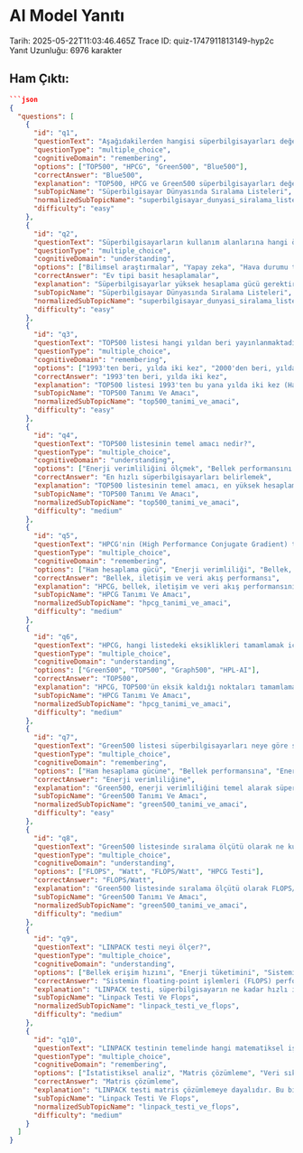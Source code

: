 # AI Model Yanıtı

Tarih: 2025-05-22T11:03:46.465Z
Trace ID: quiz-1747911813149-hyp2c
Yanıt Uzunluğu: 6976 karakter

## Ham Çıktı:
```json
```json
{
  "questions": [
    {
      "id": "q1",
      "questionText": "Aşağıdakilerden hangisi süperbilgisayarları değerlendiren temel listelerden biri değildir?",
      "questionType": "multiple_choice",
      "cognitiveDomain": "remembering",
      "options": ["TOP500", "HPCG", "Green500", "Blue500"],
      "correctAnswer": "Blue500",
      "explanation": "TOP500, HPCG ve Green500 süperbilgisayarları değerlendiren temel listelerdir. Blue500 diye bir liste bulunmamaktadır. Bu bilgi sununun ilk bölümlerinde yer almaktadır.",
      "subTopicName": "Süperbilgisayar Dünyasında Sıralama Listeleri",
      "normalizedSubTopicName": "superbilgisayar_dunyasi_siralama_listeleri",
      "difficulty": "easy"
    },
    {
      "id": "q2",
      "questionText": "Süperbilgisayarların kullanım alanlarına hangi örnek verilemez?",
      "questionType": "multiple_choice",
      "cognitiveDomain": "understanding",
      "options": ["Bilimsel araştırmalar", "Yapay zeka", "Hava durumu tahmini", "Ev tipi basit hesaplamalar"],
      "correctAnswer": "Ev tipi basit hesaplamalar",
      "explanation": "Süperbilgisayarlar yüksek hesaplama gücü gerektiren bilimsel araştırmalar, yapay zeka ve hava durumu tahmini gibi alanlarda kullanılır. Ev tipi basit hesaplamalar için süperbilgisayarlara ihtiyaç yoktur. Bu bilgi sununun ilk bölümlerinde yer almaktadır.",
      "subTopicName": "Süperbilgisayar Dünyasında Sıralama Listeleri",
      "normalizedSubTopicName": "superbilgisayar_dunyasi_siralama_listeleri",
      "difficulty": "easy"
    },
    {
      "id": "q3",
      "questionText": "TOP500 listesi hangi yıldan beri yayınlanmaktadır ve yılda kaç kez güncellenir?",
      "questionType": "multiple_choice",
      "cognitiveDomain": "remembering",
      "options": ["1993'ten beri, yılda iki kez", "2000'den beri, yılda bir kez", "1990'dan beri, yılda dört kez", "1995'ten beri, yılda üç kez"],
      "correctAnswer": "1993'ten beri, yılda iki kez",
      "explanation": "TOP500 listesi 1993'ten bu yana yılda iki kez (Haziran ve Kasım aylarında) yayınlanmaktadır. Bu bilgi sununun TOP500 bölümünde yer almaktadır.",
      "subTopicName": "TOP500 Tanımı Ve Amacı",
      "normalizedSubTopicName": "top500_tanimi_ve_amaci",
      "difficulty": "easy"
    },
    {
      "id": "q4",
      "questionText": "TOP500 listesinin temel amacı nedir?",
      "questionType": "multiple_choice",
      "cognitiveDomain": "understanding",
      "options": ["Enerji verimliliğini ölçmek", "Bellek performansını değerlendirmek", "En hızlı süperbilgisayarları belirlemek", "Gerçek dünya uygulamalarındaki performansı ölçmek"],
      "correctAnswer": "En hızlı süperbilgisayarları belirlemek",
      "explanation": "TOP500 listesinin temel amacı, en yüksek hesaplama gücüne sahip yani en hızlı süperbilgisayarları belirlemektir. Bu bilgi sununun TOP500 bölümünde yer almaktadır.",
      "subTopicName": "TOP500 Tanımı Ve Amacı",
      "normalizedSubTopicName": "top500_tanimi_ve_amaci",
      "difficulty": "medium"
    },
    {
      "id": "q5",
      "questionText": "HPCG'nin (High Performance Conjugate Gradient) temel odak noktası nedir?",
      "questionType": "multiple_choice",
      "cognitiveDomain": "remembering",
      "options": ["Ham hesaplama gücü", "Enerji verimliliği", "Bellek, iletişim ve veri akış performansı", "Sadece floating-point işlemleri"],
      "correctAnswer": "Bellek, iletişim ve veri akış performansı",
      "explanation": "HPCG, bellek, iletişim ve veri akış performansını test etmeye odaklanır. Bu bilgi sununun HPCG bölümünde yer almaktadır.",
      "subTopicName": "HPCG Tanımı Ve Amacı",
      "normalizedSubTopicName": "hpcg_tanimi_ve_amaci",
      "difficulty": "medium"
    },
    {
      "id": "q6",
      "questionText": "HPCG, hangi listedeki eksiklikleri tamamlamak için bir alternatif olarak geliştirilmiştir?",
      "questionType": "multiple_choice",
      "cognitiveDomain": "understanding",
      "options": ["Green500", "TOP500", "Graph500", "HPL-AI"],
      "correctAnswer": "TOP500",
      "explanation": "HPCG, TOP500'ün eksik kaldığı noktaları tamamlamak için alternatif olarak geliştirilmiştir. Bu bilgi sununun HPCG bölümünde yer almaktadır.",
      "subTopicName": "HPCG Tanımı Ve Amacı",
      "normalizedSubTopicName": "hpcg_tanimi_ve_amaci",
      "difficulty": "medium"
    },
    {
      "id": "q7",
      "questionText": "Green500 listesi süperbilgisayarları neye göre sıralar?",
      "questionType": "multiple_choice",
      "cognitiveDomain": "remembering",
      "options": ["Ham hesaplama gücüne", "Bellek performansına", "Enerji verimliliğine", "Veri aktarım hızına"],
      "correctAnswer": "Enerji verimliliğine",
      "explanation": "Green500, enerji verimliliğini temel alarak süperbilgisayarları sıralayan listedir. Bu bilgi sununun Green500 bölümünde yer almaktadır.",
      "subTopicName": "Green500 Tanımı Ve Amacı",
      "normalizedSubTopicName": "green500_tanimi_ve_amaci",
      "difficulty": "easy"
    },
    {
      "id": "q8",
      "questionText": "Green500 listesinde sıralama ölçütü olarak ne kullanılır?",
      "questionType": "multiple_choice",
      "cognitiveDomain": "understanding",
      "options": ["FLOPS", "Watt", "FLOPS/Watt", "HPCG Testi"],
      "correctAnswer": "FLOPS/Watt",
      "explanation": "Green500 listesinde sıralama ölçütü olarak FLOPS/Watt oranına bakılır. Yani, 1 watt enerji başına ne kadar işlem yapıldığı değerlendirilir. Bu bilgi sununun Green500 bölümünde yer almaktadır.",
      "subTopicName": "Green500 Tanımı Ve Amacı",
      "normalizedSubTopicName": "green500_tanimi_ve_amaci",
      "difficulty": "medium"
    },
    {
      "id": "q9",
      "questionText": "LINPACK testi neyi ölçer?",
      "questionType": "multiple_choice",
      "cognitiveDomain": "understanding",
      "options": ["Bellek erişim hızını", "Enerji tüketimini", "Sistemin floating-point işlemleri (FLOPS) performansını", "Veri transfer hızını"],
      "correctAnswer": "Sistemin floating-point işlemleri (FLOPS) performansını",
      "explanation": "LINPACK testi, süperbilgisayarın ne kadar hızlı işlem yapabildiğini yani sistemin floating-point işlemleri (FLOPS) performansını ölçer. Bu bilgi sununun TOP500 bölümünde yer almaktadır.",
      "subTopicName": "Linpack Testi Ve Flops",
      "normalizedSubTopicName": "linpack_testi_ve_flops",
      "difficulty": "medium"
    },
    {
      "id": "q10",
      "questionText": "LINPACK testinin temelinde hangi matematiksel işlem yatar?",
      "questionType": "multiple_choice",
      "cognitiveDomain": "remembering",
      "options": ["İstatistiksel analiz", "Matris çözümleme", "Veri sıkıştırma", "Kriptografik şifreleme"],
      "correctAnswer": "Matris çözümleme",
      "explanation": "LINPACK testi matris çözümlemeye dayalıdır. Bu bilgi sununun TOP500 bölümünde yer almaktadır.",
      "subTopicName": "Linpack Testi Ve Flops",
      "normalizedSubTopicName": "linpack_testi_ve_flops",
      "difficulty": "medium"
    }
  ]
}
```
```

